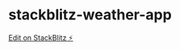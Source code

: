 # stackblitz-weather-app

[Edit on StackBlitz ⚡️](https://stackblitz.com/edit/stackblitz-starters-wagww9)